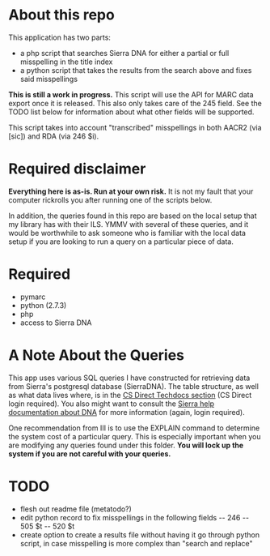 # About this repo
This application has two parts:
- a php script that searches Sierra DNA for either a partial or full misspelling in the title index
- a python script that takes the results from the search above and fixes said misspellings

**This is still a work in progress.** This script will use the API for MARC data export once it is released. This also only takes care of the 245 field. See the TODO list below for information about what other fields will be supported.

This script takes into account "transcribed" misspellings in both AACR2 (via [sic]) and RDA (via 246 $i).

# Required disclaimer
**Everything here is as-is. Run at your own risk.** It is not my fault that your computer rickrolls you after running one of the scripts below.

In addition, the queries found in this repo are based on the local setup that my library has with their ILS. YMMV with several of these queries, and it would be worthwhile to ask someone who is familiar with the local data setup if you are looking to run a query on a particular piece of data.

# Required 
- pymarc
- python (2.7.3)
- php
- access to Sierra DNA

# A Note About the Queries
This app uses various SQL queries I have constructed for retrieving data from Sierra's postgresql database (SierraDNA). The table structure, as well as what data lives where, is in the [CS Direct Techdocs section](http://techdocs.iii.com/sierradna/) (CS Direct login required). You also might want to consult the [Sierra help documentation about DNA](http://csdirect.iii.com/sierrahelp/Default.htm#ssql_direct_access.html) for more information (again, login required).

One recommendation from III is to use the EXPLAIN command to determine the system cost of a particular query. This is especially important when you are modifying any queries found under this folder. **You will lock up the system if you are not careful with your queries.**

# TODO
- flesh out readme file (metatodo?)
- edit python record to fix misspellings in the following fields
-- 246
-- 505 $t
-- 520 $t
- create option to create a results file without having it go through python script, in case misspelling is more complex than "search and replace"
